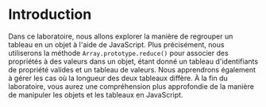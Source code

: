 # Introduction

Dans ce laboratoire, nous allons explorer la manière de regrouper un tableau en un objet à l'aide de JavaScript. Plus précisément, nous utiliserons la méthode `Array.prototype.reduce()` pour associer des propriétés à des valeurs dans un objet, étant donné un tableau d'identifiants de propriété valides et un tableau de valeurs. Nous apprendrons également à gérer les cas où la longueur des deux tableaux diffère. À la fin du laboratoire, vous aurez une compréhension plus approfondie de la manière de manipuler les objets et les tableaux en JavaScript.
